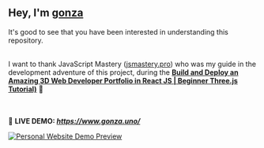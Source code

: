 ## Hey, I'm **[gonza](https://www.gonza.uno/)**
It's good to see that you have been interested in understanding this repository.
<br><br>



I want to thank JavaScript Mastery ([jsmastery.pro](https://www.jsmastery.pro/)) 
who was my guide in the development adventure of this project, 
during the **[Build and Deploy an Amazing 3D Web Developer Portfolio in React JS | Beginner Three.js Tutorial)](https://www.youtube.com/watch?v=0fYi8SGA20k)** 🚀<br><br><br>



📌 **LIVE DEMO: _https://www.gonza.uno/_**

[![Personal Website Demo Preview](/preview-demo.png)](/preview-demo.png)

<br><br><br>




